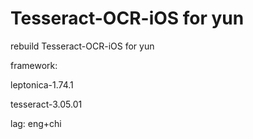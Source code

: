 # Tesseract-OCR-iOS for yun
rebuild Tesseract-OCR-iOS for yun

framework:

leptonica-1.74.1

tesseract-3.05.01

lag: eng+chi